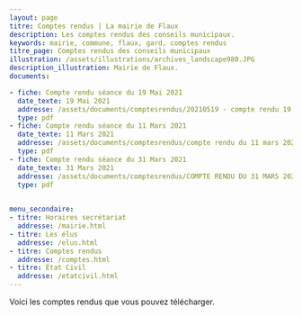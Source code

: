```yaml
---
layout: page
titre: Comptes rendus | La mairie de Flaux
description: Les comptes rendus des conseils municipaux.
keywords: mairie, commune, flaux, gard, comptes rendus
titre_page: Comptes rendus des conseils municipaux
illustration: /assets/illustrations/archives_landscape980.JPG
description_illustration: Mairie de Flaux.
documents:

- fiche: Compte rendu séance du 19 Mai 2021
  date_texte: 19 Mai 2021
  addresse: /assets/documents/comptesrendus/20210519 - compte rendu 19 Mai 2021.pdf
  type: pdf
- fiche: Compte rendu séance du 11 Mars 2021
  date_texte: 11 Mars 2021
  addresse: /assets/documents/comptesrendus/compte rendu du 11 mars 2021.pdf
  type: pdf
- fiche: Compte rendu séance du 31 Mars 2021
  date_texte: 31 Mars 2021
  addresse: /assets/documents/comptesrendus/COMPTE RENDU DU 31 MARS 2021.pdf
  type: pdf

  
menu_secondaire:
- titre: Horaires secrétariat
  addresse: /mairie.html
- titre: Les élus
  addresse: /elus.html
- titre: Comptes rendus
  addresse: /comptes.html
- titre: État Civil
  addresse: /etatcivil.html
---
```


Voici les comptes rendus que vous pouvez télécharger.

